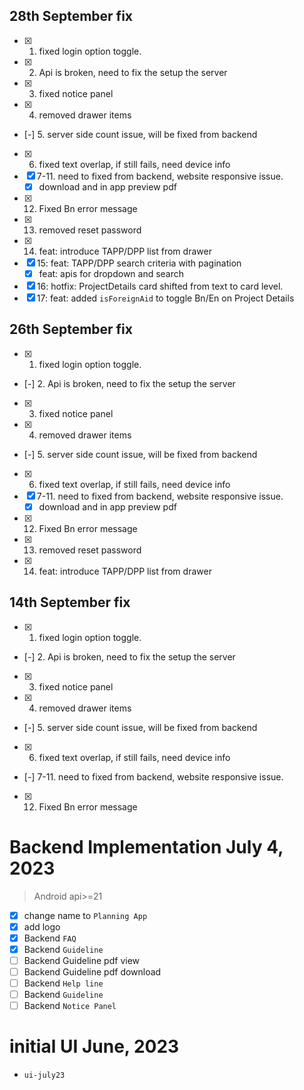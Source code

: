 ## 28th September fix

- [x] 1. fixed login option toggle.
- [x] 2. Api is broken, need to fix the setup the server
- [x] 3. fixed notice panel
- [x] 4. removed drawer items
- [-] 5. server side count issue, will be fixed from backend
- [x] 6. fixed text overlap, if still fails, need device info
- [x] 7-11. need to fixed from backend, website responsive issue.
  - [x] download and in app preview pdf
- [x] 12. Fixed Bn error message
- [x] 13. removed reset password
- [x] 14. feat: introduce TAPP/DPP list from drawer
- [x] 15: feat: TAPP/DPP search criteria with pagination
  - [x] feat: apis for dropdown and search
- [x] 16: hotfix: ProjectDetails card shifted from text to card level.
- [x] 17: feat: added `isForeignAid` to toggle Bn/En on Project Details

## 26th September fix

- [x] 1. fixed login option toggle.
- [-] 2. Api is broken, need to fix the setup the server
- [x] 3. fixed notice panel
- [x] 4. removed drawer items
- [-] 5. server side count issue, will be fixed from backend
- [x] 6. fixed text overlap, if still fails, need device info
- [x] 7-11. need to fixed from backend, website responsive issue.
  - [x] download and in app preview pdf
- [x] 12. Fixed Bn error message
- [x] 13. removed reset password
- [x] 14. feat: introduce TAPP/DPP list from drawer

## 14th September fix

- [x] 1. fixed login option toggle.
- [-] 2. Api is broken, need to fix the setup the server
- [x] 3. fixed notice panel
- [x] 4. removed drawer items
- [-] 5. server side count issue, will be fixed from backend
- [x] 6. fixed text overlap, if still fails, need device info
- [-] 7-11. need to fixed from backend, website responsive issue.
- [x] 12. Fixed Bn error message

# Backend Implementation July 4, 2023

> Android api>=21

- [x] change name to `Planning App`
- [x] add logo
- [x] Backend `FAQ`
- [x] Backend `Guideline`
- [ ] Backend Guideline pdf view
- [ ] Backend Guideline pdf download
- [ ] Backend `Help line`
- [ ] Backend `Guideline`
- [ ] Backend `Notice Panel`

# initial UI June, 2023

- `ui-july23`
